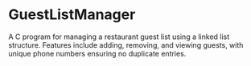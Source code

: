 # GuestListManager
A C program for managing a restaurant guest list using a linked list structure. Features include adding, removing, and viewing guests, with unique phone numbers ensuring no duplicate entries.
